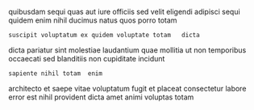 <!--
title: Devolved composite hierarchy
author: Meaghan
date: 2015-03-04-2202
link: 2015-03-04-2202-devolved-composite-hierarchy
tags: [canvas,kittens,digest,OSX]
-->

  quibusdam   sequi quas aut
iure  officiis sed velit
  eligendi  adipisci  sequi quidem  enim
nihil ducimus 
natus  quos porro totam
 	suscipit voluptatum ex quidem voluptate totam   dicta
dicta pariatur sint molestiae laudantium quae mollitia ut
non  temporibus occaecati sed blanditiis non  cupiditate incidunt
 	sapiente nihil totam  enim 
architecto et saepe
 vitae voluptatum fugit et placeat consectetur  labore error
est nihil provident dicta amet animi voluptas totam